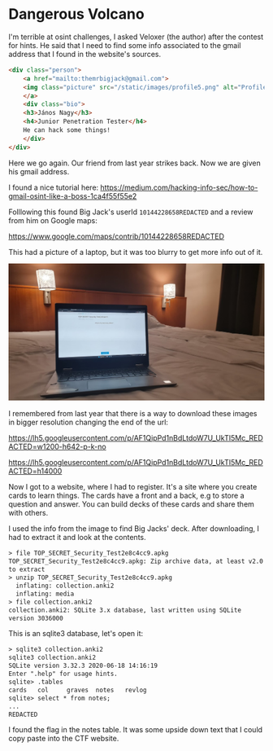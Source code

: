 # Dangerous Volcano

I'm terrible at osint challenges, I asked Veloxer (the author) after the contest for hints. He said that I need to find some info associated to the gmail address that I found in the website's sources.

```html
<div class="person">
    <a href="mailto:themrbigjack@gmail.com">
    <img class="picture" src="/static/images/profile5.png" alt="Profile picture 5">
    </a>
    <div class="bio">
    <h3>János Nagy</h3>
    <h4>Junior Penetration Tester</h4>
    He can hack some things!
    </div>
</div>
```

Here we go again. Our friend from last year strikes back. Now we are given his gmail address.

I found a nice tutorial here: https://medium.com/hacking-info-sec/how-to-gmail-osint-like-a-boss-1ca4f55f55e2

Folllowing this found Big Jack's userId `10144228658REDACTED` and a review from him on Google maps:

https://www.google.com/maps/contrib/10144228658REDACTED

This had a picture of a laptop, but it was too blurry to get more info out of it. 

![](laptop.jpg)

I remembered from last year that there is a way to download these images in bigger resolution changing the end of the url:

https://lh5.googleusercontent.com/p/AF1QipPd1nBdLtdoW7U_UkTI5Mc_REDACTED=w1200-h642-p-k-no

https://lh5.googleusercontent.com/p/AF1QipPd1nBdLtdoW7U_UkTI5Mc_REDACTED=h14000

Now I got to a website, where I had to register. It's a site where you create cards to learn things. The cards have a front and a back, e.g to store a question and answer. You can build decks of these cards and share them with others. 

I used the info from the image to find Big Jacks' deck. After downloading, I had to extract it and look at the contents.

```shell
> file TOP_SECRET_Security_Test2e8c4cc9.apkg
TOP_SECRET_Security_Test2e8c4cc9.apkg: Zip archive data, at least v2.0 to extract
> unzip TOP_SECRET_Security_Test2e8c4cc9.apkg
  inflating: collection.anki2
  inflating: media
> file collection.anki2
collection.anki2: SQLite 3.x database, last written using SQLite version 3036000
```

This is an sqlite3 database, let's open it:
```shell
> sqlite3 collection.anki2
sqlite3 collection.anki2
SQLite version 3.32.3 2020-06-18 14:16:19
Enter ".help" for usage hints.
sqlite> .tables
cards   col     graves  notes   revlog
sqlite> select * from notes;
...
REDACTED
```

I found the flag in the notes table. It was some upside down text that I could copy paste into the CTF website.
